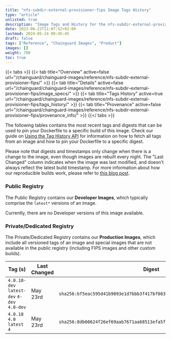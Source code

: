 ```yaml
---
title: "nfs-subdir-external-provisioner-fips Image Tags History"
type: "article"
unlisted: true
description: "Image Tags and History for the nfs-subdir-external-provisioner-fips Chainguard Image"
date: 2023-06-22T11:07:52+02:00
lastmod: 2024-05-24 00:45:45
draft: false
tags: ["Reference", "Chainguard Images", "Product"]
images: []
weight: 700
toc: true
---
```


{{< tabs >}}
{{< tab title="Overview" active=false url="/chainguard/chainguard-images/reference/nfs-subdir-external-provisioner-fips/" >}}
{{< tab title="Details" active=false url="/chainguard/chainguard-images/reference/nfs-subdir-external-provisioner-fips/image_specs/" >}}
{{< tab title="Tags History" active=true url="/chainguard/chainguard-images/reference/nfs-subdir-external-provisioner-fips/tags_history/" >}}
{{< tab title="Provenance" active=false url="/chainguard/chainguard-images/reference/nfs-subdir-external-provisioner-fips/provenance_info/" >}}
{{</ tabs >}}

The following tables contains the most recent tags and digests that can be used to pin your Dockerfile to a specific build of this image. Check our guide on [Using the Tag History API](/chainguard/chainguard-images/using-the-tag-history-api/) for information on how to fetch all tags from an image and how to pin your Dockerfile to a specific digest.

Please note that digests and timestamps only change when there is a change to the image, even though images are rebuilt every night. The "Last Changed" column indicates when the image was last modified, and doesn't always reflect the latest build timestamp. For more information about how our reproducible builds work, please refer to [this blog post](https://www.chainguard.dev/unchained/reproducing-chainguards-reproducible-image-builds).

### Public Registry
The Public Registry contains our **Developer Images**, which typically comprise the `latest*` versions of an image.

Currently, there are no Developer versions of this image available.

### Private/Dedicated Registry
The Private/Dedicated Registry contains our **Production Images**, which include all versioned tags of an image and special images that are not available in the public registry (including FIPS images and other custom builds).

| Tag (s)                                      | Last Changed | Digest                                                                    |
|----------------------------------------------|--------------|---------------------------------------------------------------------------|
|  `4.0.18-dev` `latest-dev` `4-dev` `4.0-dev` | May 23rd     | `sha256:bf5eac595d41b9093e1d7bbb3f417bf083efddd1385bda62af8bb0f80945a6b8` |
|  `4.0.18` `4.0` `latest` `4`                 | May 23rd     | `sha256:8db60624f26ef69aab7671aa68513efa5f5914ea2fcefa5691a81f491b1c8969` |

